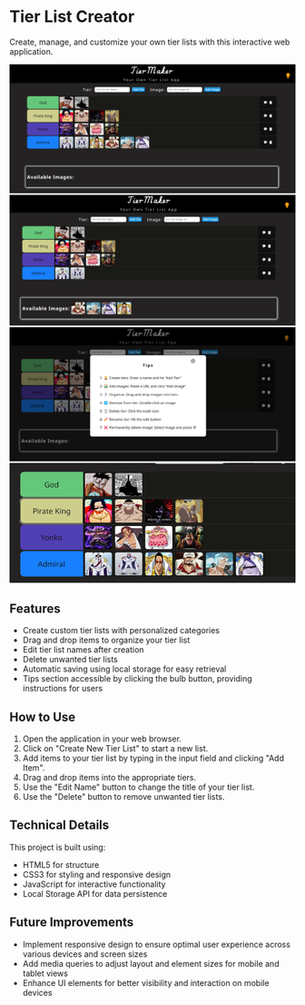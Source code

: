 # Tier List Creator

Create, manage, and customize your own tier lists with this interactive web application.

![Tier List Screenshot 1](images/1.png)
![Tier List Screenshot 2](images/2.png)
![Tier List Screenshot 3](images/3.png)
![Tier List Screenshot 4](images/4.png)

## Features

- Create custom tier lists with personalized categories
- Drag and drop items to organize your tier list
- Edit tier list names after creation
- Delete unwanted tier lists
- Automatic saving using local storage for easy retrieval
- Tips section accessible by clicking the bulb button, providing instructions for users

## How to Use

1. Open the application in your web browser.
2. Click on "Create New Tier List" to start a new list.
3. Add items to your tier list by typing in the input field and clicking "Add Item".
4. Drag and drop items into the appropriate tiers.
5. Use the "Edit Name" button to change the title of your tier list.
6. Use the "Delete" button to remove unwanted tier lists.


## Technical Details

This project is built using:

- HTML5 for structure
- CSS3 for styling and responsive design
- JavaScript for interactive functionality
- Local Storage API for data persistence

## Future Improvements

- Implement responsive design to ensure optimal user experience across various devices and screen sizes
- Add media queries to adjust layout and element sizes for mobile and tablet views
- Enhance UI elements for better visibility and interaction on mobile devices
